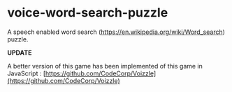# voice-word-search-puzzle
A speech enabled word search (https://en.wikipedia.org/wiki/Word_search) puzzle.

**UPDATE**

A better version of this game has been implemented of this game in JavaScript : [https://github.com/CodeCorp/Voizzle](https://github.com/CodeCorp/Voizzle)
